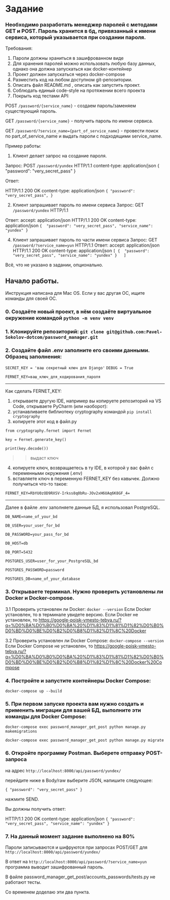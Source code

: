 # Задание
### Необходимо разработать менеджер паролей с методами GET и POST. Пароль хранится в бд, привязанный к имени сервиса, который указывается при создании пароля.
Требования:
1. Пароли должны храниться в зашифрованном виде
2. Для хранения паролей можно использовать любую базу данных, однако она должна запускаться как docker-контейнер
3. Проект должен запускаться через docker-compose
4. Разместить код на любом доступном git-репозитории.
5. Описать файл README.md , описать как запустить проект.
6. Соблюдать единый code-style на протяжении всего проекта
7. Покрыть код тестами API:

POST `/password/{service_name}` - создаем пароль/заменяем существующий пароль.

GET `/password/{service_name}` - получить пароль по имени сервиса.

GET `/password/?service_name={part_of_service_name}` - провести поиск по part_of_service_name и выдать пароли с подходящими service_name.

Пример работы:
1. Клиент делает запрос на создание пароля.

Запрос:
POST `/password/yundex`
HTTP/1.1
content-type: application/json
{
    "password": "very_secret_pass"
}

Ответ:

HTTP/1.1 200 OK
content-type: application/json
`{
    "password": "very_secret_pass",
}`

2. Клиент запрашивает пароль по имени сервиса
Запрос:
GET `/password/yundex` HTTP/1.1

Ответ:
accept: application/json
HTTP/1.1 200 OK
content-type: application/json
`{ 
    "password": "very_secret_pass",
    "service_name": "yundex"
}`

4. Клиент запрашивает пароль по части имени сервиса
Запрос:
GET `/password/?service_name=yun` HTTP/1.1
Ответ:
accept: application/json
HTTP/1.1 200 OK
content-type: application/json
`[
{ 
    "password": "very_secret_pass",
    "service_name": "yundex"
}  
]`

Всё, что не указано в задании, опционально.

## Начало работы.
Инструкция написана для Mac OS. Если у вас другая ОС, ищите команды для своей ОС.

### 0. Создаёте новый проект, в нём создаёте виртуальное окружение командой `python -m venv venv`

### 1. Клонируйте репозиторий: `git clone git@github.com:Pavel-Sokolov-dotcom/password_manager.git`

### 2. Создайте файл .env заполните его своими данными. Образец заполнения:
`SECRET_KEY = 'ваш секретный ключ для Django'`
`DEBUG = True`

`FERNET_KEY=ваш_ключ_для_кодирования_пароля`
__________________________________________
Как сделать FERNET_KEY:
1) открываете другую IDE, например вы копируете репозиторий на VS Code, открываете PyCharm (или наоборот):
2) устанавливаете библиотеку cryptography командой `pip install cryptography`
3) копируете этот код в файл.py

`from cryptography.fernet import Fernet`

`key = Fernet.generate_key()`

`print(key.decode())`

>>выдаст ключ
4) копируете ключ, возвращаетесь в ту IDE, в которой у вас файл с переменными окружения (.env)
5) вставляете ключ в переменную FERNET_KEY без кавычек. Должно получиться что-то такое:

`FERNET_KEY=RbYU0zOD9RXSV-Irkss8q0bRu-JOv2xH6UAq6K8GF_4=`
__________________________________________

Далее в файле .env заполняете данные БД, я использовал PostgreSQL.

`DB_NAME=name_of_your_bd`

`DB_USER=your_user_for_bd`

`DB_PASSWORD=your_pass_for_bd`

`DB_HOST=db`

`DB_PORT=5432`



`POSTGRES_USER=user_for_your_PostgreSQL_bd`

`POSTGRES_PASSWORD=password`

`POSTGRES_DB=name_of_your_database`


### 3. Открываете терминал. Нужно проверить установлены ли Docker и Docker-compose.
 3.1 Проверить установлен ли Docker:
   `docker --version`
   Если Docker установлен, то в терминале увидете версию.
   Если Docker не установлен, то
   https://google-poisk-vmesto-tebya.ru/?q=%D0%BA%D0%B0%D0%BA%20%D1%83%D1%81%D1%82%D0%B0%D0%BD%D0%BE%D0%B2%D0%B8%D1%82%D1%8C%20Docker
   
 3.2 Проверить установлен ли Docker Compose:
   `docker-compose --version`
   Если Docker Compose не установлен, то
   https://google-poisk-vmesto-tebya.ru/?q=%D0%BA%D0%B0%D0%BA%20%D1%83%D1%81%D1%82%D0%B0%D0%BD%D0%BE%D0%B2%D0%B8%D1%82%D1%8C%20Docker%20Compose
   

### 4. Постройте и запустите контейнеры Docker Compose:
`docker-compose up --build`

### 5. При первом запуске проекта вам нужно создать и применить миграции для вашей БД, выполните эти команды для Docker Compose:
`docker-compose exec password_manager_get_post python manage.py makemigrations`

`docker-compose exec password_manager_get_post python manage.py migrate`

### 6. Откройте программу Postman. Выберете отправку POST-запроса
на адрес 
`http://localhost:8000/api/password/yundex/`

перейдите ниже в Body/raw выберите JSON, напишите следующее:


`{
    "password": "very_secret_pass"
}`

нажмите SEND. 

Вы должны получить ответ:

HTTP/1.1 200 OK
content-type: application/json
`{
     "password": "very_secret_pass",
     "service_name": "yundex"
}`

### 7. На данный момент задание выполнено на 80%
Пароли записываются и шифруются при запросах POST/GET для `http://localhost:8000/api/password/yundex/`

В ответ на `http://localhost:8000/api/password/?service_name=yun` программа выводит зашифрованный пароль.

В файле password_manager_get_post/accounts_passwords/tests.py не работают тесты.

Со временем доделаю эти два пункта.
